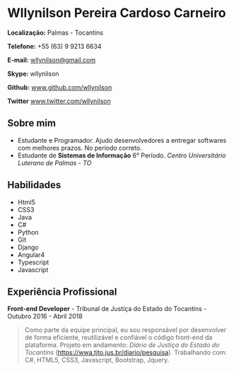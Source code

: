 # Wllynilson Pereira Cardoso Carneiro

**Localização:** Palmas - Tocantins

**Telefone:** +55 (63) 9 9213 6634

**E-mail:** wllynilson@gmail.com

**Skype:** wllynilson

**Github:** www.github.com/wllynilson

**Twitter** www.twitter.com/wllynilson

## Sobre mim
* Estudante e Programador. Ajudo desenvolvedores a entregar softwares com melhores prazos. No período correto.
* Estudante de **Sistemas de Informação** 6° Período. _Centro Universitário Luterano de Palmas - TO_

## Habilidades

* Html5 
* CSS3
* Java
* C#
* Python
* Git
* Django
* Angular4
* Typescript
* Javascript

## Experiência Profissional

**Front-end Developer** - Tribunal de Justiça do Estado do Tocantins - Outubro 2016 - Abril 2018

> Como parte da equipe principal,  eu sou responsável por desenvolver de forma eficiente, reutilizável e confiável o código front-end da plataforma. Projeto em andamento: *Diário de Justiça do Estado do Tocantins* (https://wwa.tjto.jus.br/diario/pesquisa). Trabalhando com: C#, HTML5, CSS3, Javascript, Bootstrap, Jquery.
